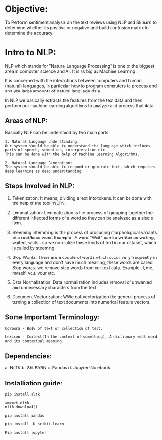 # Objective:
To Perform sentiment analysis on the text reviews using NLP and Sklearn to determine whether its positive or negative and build confusion matrix to determine the accuracy.

# Intro to NLP:
NLP which stands for "Natural Language Processing" is one of the biggest area in computer science and AI. It is as big as Machine Learning.

It is concerned with the interactions between computers and human (natural) languages, in particular how to program computers to process and analyze large amounts of natural language data.

In NLP we basically extracts the features from the text data and then perform our machine learning algorithms to analyze and process that data.

## Areas of NLP:
Basically NLP can be understood by two main parts.

```
1. Natural Language Understanding:
Our system should be able to understand the language which includes parts of speech, semantics, interpretation etc. 
This can be done with the help of Machine Learning Algorithms.

2. Natural Language Generation:
The system should be able to respond or generate text, which requires deep learning as deep understanding.

```

## Steps Involved in NLP:

1. Tokenization: It means, dividing a text into tokens. It can be done with the help of the tool "NLTK". 

2. Lemmatization: Lemmatization is the process of grouping together the different inflected forms of a word so they can be analyzed as a single item.

3. Steeming: Stemming is the process of producing morphological variants of a root/base word. Example- A word "Wait" can be written as waiting, waited, waits...so we normalize these kinds of text in our dataset, which is called by steeming.

4. Stop Words: There are a couple of words which occur very frequently in every language and don’t have much meaning, these words are called Stop words. we remove stop words from our text data. Example- I, me, myself, you, your etc.

5. Data Normalization: Data normalization includes removal of unwanted and unnecessary characters from the text.

6. Document Vectorization: WWe call vectorization the general process of turning a collection of text documents into numerical feature vectors.

## Some Importamt Terminology:

```
Corpora - Body of text or collection of text.

Lexicon - Context(In the context of something), A dictionary with word and its contextual meaning.

```

## Dependencies:

a. NLTK
b. SKLEARN
c. Pandas 
d. Jupyter-Notebook

## Installiation guide:

```
pip install nltk

import nltk
nltk.download()

pip install pandas

pip install -U scikit-learn

Pip install jupyter

```
